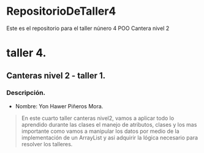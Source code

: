 # RepositorioDeTaller4
Este es el repositorio para el taller núnero 4  POO Cantera nivel 2
# taller 4.
## Canteras nivel 2 - taller 1.
### Descripción.
- Nombre: Yon Hawer Piñeros Mora.
> En este cuarto taller canteras nivel2, vamos a aplicar todo lo aprendido durante las clases el manejo de atributos, clases y los mas importante como vamos a manipular los datos por medio de la implementación de un ArrayList y asi adquirir la lógica necesario para resolver los talleres.
